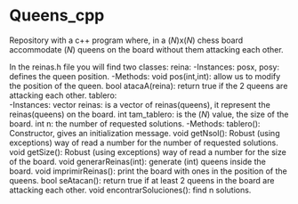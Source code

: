 # Queens_cpp
Repository with a c++ program where, in a (*N*)x(*N*) chess board  accommodate (*N*) queens on the board without them attacking each other.

In the reinas.h file you will find two classes:
  reina: 
          -Instances: posx, posy: defines the queen position.
          -Methods:   void pos(int,int): allow us to modify the position of the queen.
                      bool atacaA(reina): return true if the 2 queens are attacking each other.
  tablero:                   
          -Instances: vector<reina> reinas: is a vector of reinas(queens), it represent the reinas(queens) on the board.
                      int tam_tablero: is the (*N*) value, the size of the board.
                      int n: the number of requested solutions.
          -Methods:   tablero(): Constructor, gives an initialization message.
                      void getNsol(): Robust (using exceptions) way of read a number for the number of requested solutions.
                      void getSize(): Robust (using exceptions) way of read a number for the size of the board.
                      void generarReinas(int): generate (int) queens inside the board.
                      void imprimirReinas(): print the board with ones in the position of the queens.
                      bool seAtacan(): return true if at least 2 queens in the board are attacking each other.
                      void encontrarSoluciones(): find n solutions.
